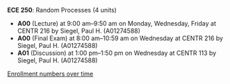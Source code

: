 **ECE 250**: Random Processes (4 units)

- **A00** (Lecture) at 9:00 am–9:50 am on Monday, Wednesday, Friday at CENTR 216 by Siegel, Paul H. (A01274588)
- **A00** (Final Exam) at 8:00 am–10:59 am on Wednesday at CENTR 216 by Siegel, Paul H. (A01274588)
- **A01** (Discussion) at 1:00 pm–1:50 pm on Wednesday at CENTR 113 by Siegel, Paul H. (A01274588)

[Enrollment numbers over time](./ECE250.tsv)
